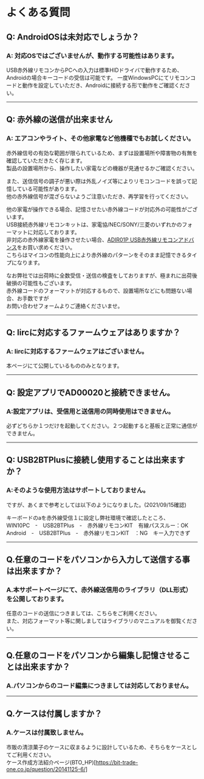 # よくある質問

## Q: AndroidOSは未対応でしょうか？

### A: 対応OSではございませんが、動作する可能性はあります。

USB赤外線リモコンからPCへの入力は標準HIDドライバで動作するため、Androidの場合キーコードの受信は可能です。
一度WindowsPCにてリモコンコードと動作を設定していただき、Androidに接続する形で動作をご確認ください。

----

## Q: 赤外線の送信が出来ません

### A: エアコンやライト、その他家電など他機種でもお試しください。

赤外線信号の有効な範囲が限られているため、まずは設置場所や障害物の有無を確認していただきたく存じます。  
製品の設置場所から、操作したい家電などの機器が見通せるかご確認ください。  

また、送信信号の調子が悪い際は外乱ノイズ等によりリモコンコードを誤って記憶している可能性があります。  
他の赤外線信号が混ざらないようご注意いただき、再学習を行ってください。   

他の家電が操作できる場合、記憶させたい赤外線コードが対応外の可能性がございます。  
USB接続赤外線リモコンキットは、家電協/NEC/SONY/三菱のいずれかのフォーマットに対応しております。  
非対応の赤外線家電を操作させたい場合、[ADIR01P USB赤外線リモコンアドバンス](https://bit-trade-one.co.jp/product/module/adir01p/)をお買い求めください。  
こちらはマイコンの性能向上により赤外線のパターンをそのまま記憶できるタイプになります。

なお弊社では出荷時に全数受信・送信の検査をしておりますが、極まれに出荷後破損の可能性もございます。  
赤外線コードのフォーマットが対応するもので、設置場所などにも問題ない場合、お手数ですが  
お問い合わせフォームよりご連絡くださいませ。

----

## Q: lircに対応するファームウェアはありますか？

### A: lircに対応するファームウェアはございません。
本ページにて公開しているもののみとなります。

----

## Q: 設定アプリでAD00020と接続できません。

### A:設定アプリは、受信用と送信用の同時使用はできません。  
必ずどちらか１つだけを起動してください。２つ起動すると基板と正常に通信ができません。

----

## Q: USB2BTPlusに接続し使用することは出来ますか？

### A:そのような使用方法はサポートしておりません。
ですが、あくまで参考としては以下のようになりました。(2021/09/15確認)  
  
キーボードのaを赤外線受信１に設定し弊社環境で確認したところ、  
WIN10PC　-　USB2BTPlus　-　赤外線リモコンKIT　有線パススルー：OK  
Android　-　USB2BTPlus　-　赤外線リモコンKIT　：NG　キー入力できず  

----

## Q.任意のコードをパソコンから入力して送信する事は出来ますか？

### A.本サポートページにて、赤外線送信用のライブラリ（DLL形式）を公開しております。
任意のコードの送信につきましては、こちらをご利用ください。  
また、対応フォーマット等に関しましてはライブラリのマニュアルを御覧ください。  

----

## Q.任意のコードをパソコンから編集し記憶させることは出来ますか？

### A.パソコンからのコード編集につきましては対応しておりません。  

----

## Q.ケースは付属しますか？

### A.ケースは付属致しません。
市販の清涼菓子のケースに収まるように設計しているため、そちらをケースとしてご利用ください。  
ケース作成方法紹介ページ(BTO_HP)[https://bit-trade-one.co.jp/question/20141125-6/]

